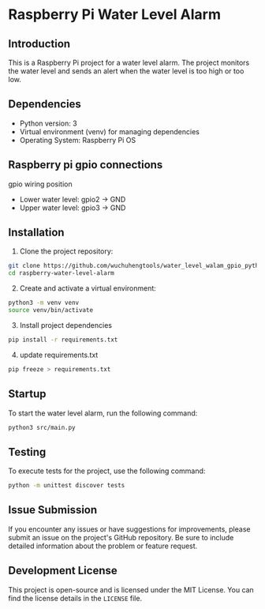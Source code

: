 # Raspberry Pi Water Level Alarm

## Introduction
This is a Raspberry Pi project for a water level alarm. The project monitors the water level and sends an alert when the water level is too high or too low.

## Dependencies
- Python version: 3
- Virtual environment (venv) for managing dependencies
- Operating System: Raspberry Pi OS

## Raspberry pi gpio connections

gpio wiring position 

* Lower water level: gpio2 -> GND  
* Upper water level: gpio3 -> GND

## Installation
1. Clone the project repository:
```bash
git clone https://github.com/wuchuhengtools/water_level_walam_gpio_python.git
cd raspberry-water-level-alarm
```
2. Create and activate a virtual environment:

```bash
python3 -m venv venv
source venv/bin/activate
```

3. Install project dependencies

```bash
pip install -r requirements.txt
```

4. update requirements.txt
```bash 
pip freeze > requirements.txt
```
## Startup
To start the water level alarm, run the following command:

```bash 
python3 src/main.py
```

## Testing
To execute tests for the project, use the following command:

```bash
python -m unittest discover tests
```
## Issue Submission
If you encounter any issues or have suggestions for improvements, please submit an issue on the project's GitHub repository. Be sure to include detailed information about the problem or feature request.

## Development License
This project is open-source and is licensed under the MIT License. You can find the license details in the `LICENSE` file.
